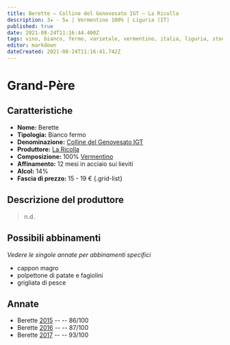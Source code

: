 ```yaml
---
title: Berette – Colline del Genovesato IGT – La Ricolla
description: 3★ - 5★ | Vermentino 100% | Liguria (IT)
published: true
date: 2021-08-24T11:16:44.400Z
tags: vino, bianco, fermo, varietale, vermentino, italia, liguria, stoccafisso accomodato, polpettone di patate e fagiolini, grigliata di pesce, 15 - 19 €, 5 stelle
editor: markdown
dateCreated: 2021-08-24T11:16:41.742Z
---
```


# Grand-Père

## Caratteristiche
- **Nome:** Berette
- **Tipologia:** Bianco fermo
- **Denominazione:** [Colline del Genovesato IGT](/denominazioni/Italia/Liguria/IGT/Colline-del-Genovesato) 
- **Produttore:** [La Ricolla](/produttori/Italia/Liguria/La-Ricolla) 
- **Composizione:** 100% [Vermentino](/vitigni/Italia/bacca-bianca/vermentino)
- **Affinamento:** 12 mesi in acciaio sui lieviti
- **Alcol:** 14%
- **Fascia di prezzo:** 15 - 19 €
{.grid-list}

## Descrizione del produttore

> n.d.

## Possibili abbinamenti
*Vedere le singole annate per abbinamenti specifici*

- cappon magro
- polpettone di patate e fagiolini 
- grigliata di pesce

## Annate
- Berette [2015](vini/Italia/Liguria/La-Ricolla/Berette/2015) -- <span class="star-3"></span> -- 86/100 
- Berette [2016](vini/Italia/Liguria/La-Ricolla/Berette/2016) -- <span class="star-3"></span> -- 87/100
- Berette [2017](vini/Italia/Liguria/La-Ricolla/Berette/2017) -- <span class="star-5"></span> -- 93/100
